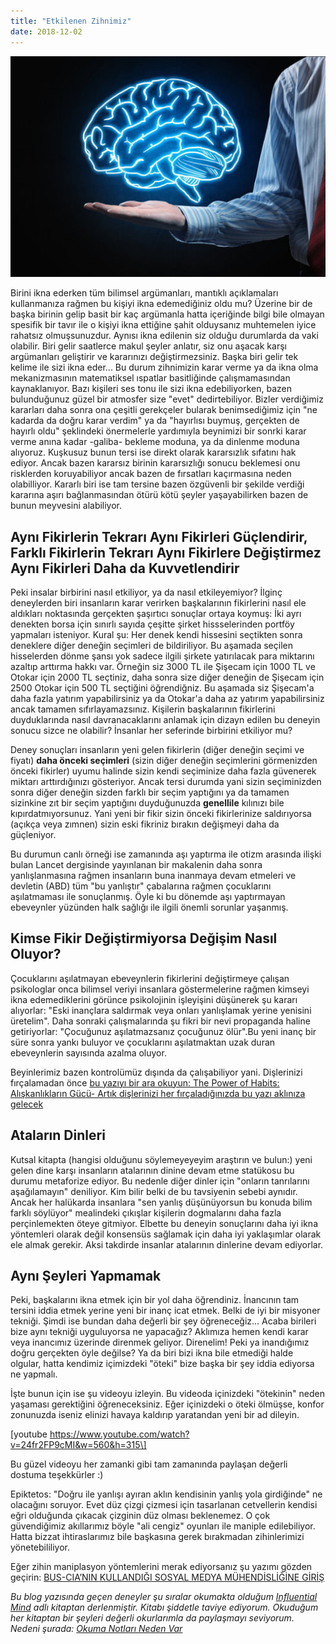 ```yaml
---
title: "Etkilenen Zihnimiz"
date: 2018-12-02
---
```


![](/images/170419131801_1_540x360.jpg)

Birini ikna ederken tüm bilimsel argümanları, mantıklı açıklamaları kullanmanıza rağmen bu kişiyi ikna edemediğiniz oldu mu? Üzerine bir de başka birinin gelip basit bir kaç argümanla hatta içeriğinde bilgi bile olmayan spesifik bir tavır ile o kişiyi ikna ettiğine şahit olduysanız muhtemelen iyice rahatsız olmuşsunuzdur. Aynısı ikna edilenin siz olduğu durumlarda da vaki olabilir. Biri gelir saatlerce makul şeyler anlatır, siz onu aşacak karşı argümanları geliştirir ve kararınızı değiştirmezsiniz. Başka biri gelir tek kelime ile sizi ikna eder... Bu durum zihnimizin karar verme ya da ikna olma mekanizmasının matematiksel ıspatlar basitliğinde çalışmamasından kaynaklanıyor. Bazı kişileri ses tonu ile sizi ikna edebiliyorken, bazen bulunduğunuz güzel bir atmosfer size "evet" dedirtebiliyor. Bizler verdiğimiz kararları daha sonra ona çeşitli gerekçeler bularak benimsediğimiz için "ne kadarda da doğru karar verdim" ya da "hayırlısı buymuş, gerçekten de hayırlı oldu" şeklindeki önermelerle yardımıyla beynimizi bir sonrki karar verme anına kadar -galiba- bekleme moduna, ya da dinlenme moduna alıyoruz. Kuşkusuz bunun tersi ise direkt olarak kararsızlık sıfatını hak ediyor. Ancak bazen kararsız birinin kararsızlığı sonucu beklemesi onu risklerden koruyabiliyor ancak bazen de fırsatları kaçırmasına neden olabilliyor. Kararlı biri ise tam tersine bazen özgüvenli bir şekilde verdiği kararına aşırı bağlanmasından ötürü kötü şeyler yaşayabilirken bazen de bunun meyvesini alabiliyor.

## Aynı Fikirlerin Tekrarı Aynı Fikirleri Güçlendirir, Farklı Fikirlerin Tekrarı Aynı Fikirlere Değiştirmez Aynı Fikirleri Daha da Kuvvetlendirir

Peki insalar birbirini nasıl etkiliyor, ya da nasıl etkileyemiyor? İlginç deneylerden biri insanların karar verirken başkalarının fikirlerini nasıl ele aldıkları noktasında gerçekten şaşırtıcı sonuçlar ortaya koymuş: İki ayrı denekten borsa için sınırlı sayıda çeşitte şirket hissselerinden portföy yapmaları isteniyor. Kural şu: Her denek kendi hissesini seçtikten sonra deneklere diğer deneğin seçimleri de bildiriliyor. Bu aşamada seçilen hisselerden dönme şansı yok sadece ilgili şirkete yatırılacak para miktarını azaltıp arttırma hakkı var. Örneğin siz 3000 TL ile Şişecam için 1000 TL ve Otokar için 2000 TL seçtiniz, daha sonra size diğer deneğin de Şişecam için 2500 Otokar için 500 TL seçtiğini öğrendiğniz. Bu aşamada siz Şişecam'a daha fazla yatırım yapabilirsiniz ya da Otokar'a daha az yatırım yapabilirsiniz ancak tamamen sıfırlayamazsınız. Kişilerin başkalarının fikirlerini duyduklarında nasıl davranacaklarını anlamak için dizayn edilen bu deneyin sonucu sizce ne olabilir? İnsanlar her seferinde birbirini etkiliyor mu?

Deney sonuçları insanların yeni gelen fikirlerin (diğer deneğin seçimi ve fiyatı) **daha önceki seçimleri** (sizin diğer deneğin seçimlerini görmenizden önceki fikirler) uyumu halinde sizin kendi seçiminize daha fazla güvenerek miktarı arttırdığınızı gösteriyor. Ancak tersi durumda yani sizin seçiminizden sonra diğer deneğin sizden farklı bir seçim yaptığını ya da tamamen sizinkine zıt bir seçim yaptığını duyduğunuzda **genellile** kılınızı bile kıpırdatmıyorsunuz. Yani yeni bir fikir sizin önceki fikirlerinize saldırıyorsa (açıkça veya zımnen) sizin eski fikriniz bırakın değişmeyi daha da güçleniyor.

Bu durumun canlı örneği ise zamanında aşı yaptırma ile otizm arasında ilişki bulan Lancet dergisinde yayınlanan bir makalenin daha sonra yanlışlanmasına rağmen insanların buna inanmaya devam etmeleri ve devletin (ABD) tüm "bu yanlıştır" çabalarına rağmen çocuklarını aşılatmaması ile sonuçlanmış. Öyle ki bu dönemde aşı yaptırmayan ebeveynler yüzünden halk sağlığı ile ilgili önemli sorunlar yaşanmış.

## Kimse Fikir Değiştirmiyorsa Değişim Nasıl Oluyor?

Çocuklarını aşılatmayan ebeveynlerin fikirlerini değiştirmeye çalışan psikologlar onca bilimsel veriyi insanlara göstermelerine rağmen kimseyi ikna edemediklerini görünce psikolojinin işleyişini düşünerek şu kararı alıyorlar: "Eski inançlara saldırmak veya onları yanlışlamak yerine yenisini üretelim". Daha sonraki çalışmalarında şu fikri bir nevi propaganda haline getiriyorlar: "Çocuğunuz aşılatmazsanız çocuğunuz ölür".Bu yeni inanç bir süre sonra yankı buluyor ve çocuklarını aşılatmaktan uzak duran ebeveynlerin sayısında azalma oluyor.

Beyinlerimiz bazen kontrolümüz dışında da çalışabiliyor yani. Dişlerinizi fırçalamadan önce [bu yazıyı bir ara okuyun: The Power of Habits: Alışkanlıkların Gücü- Artık dişlerinizi her fırçaladığınızda bu yazı aklınıza gelecek](https://suatatan.wordpress.com/2016/05/24/the-power-of-habits-aliskanliklarin-gucu-artik/)

## Ataların Dinleri

Kutsal kitapta (hangisi olduğunu söylemeyeyeyim araştırın ve bulun:) yeni gelen dine karşı insanların atalarının dinine devam etme statükosu bu durumu metaforize ediyor. Bu nedenle diğer dinler için "onların tanrılarını aşağılamayın" deniliyor. Kim bilir belki de bu tavsiyenin sebebi aynıdır. Ancak her halükarda insanlara "sen yanlış düşünüyorsun bu konuda bilim farklı söylüyor" mealindeki çıkışlar kişilerin dogmalarını daha fazla perçinlemekten öteye gitmiyor. Elbette bu deneyin sonuçlarını daha iyi ikna yöntemleri olarak değil konsensüs sağlamak için daha iyi yaklaşımlar olarak ele almak gerekir. Aksi takdirde insanlar atalarının dinlerine devam ediyorlar.

## Aynı Şeyleri Yapmamak

Peki, başkalarını ikna etmek için bir yol daha öğrendiniz. İnancının tam tersini iddia etmek yerine yeni bir inanç icat etmek. Belki de iyi bir misyoner tekniği. Şimdi ise bundan daha değerli bir şey öğreneceğiz... Acaba birileri bize aynı tekniği uyguluyorsa ne yapacağız? Aklımıza hemen kendi karar veya inancımız üzerinde direnmek geliyor. Direnelim! Peki ya inandığımız doğru gerçekten öyle değilse? Ya da biri bizi ikna bile etmediği halde olgular, hatta kendimiz içimizdeki "öteki" bize başka bir şey iddia ediyorsa ne yapmalı.

İşte bunun için ise şu videoyu izleyin. Bu videoda içinizdeki "ötekinin" neden yaşaması gerektiğini öğreneceksiniz. Eğer içinizdeki o öteki ölmüşse, konfor zonunuzda iseniz elinizi havaya kaldırıp yaratandan yeni bir ad dileyin.

\[youtube https://www.youtube.com/watch?v=24fr2FP9cMI&w=560&h=315\]

Bu güzel videoyu her zamanki gibi tam zamanında paylaşan değerli dostuma teşekkürler :)

Epiktetos: "Doğru ile yanlışı ayıran aklın kendisinin yanlış yola girdiğinde" ne olacağını soruyor. Evet düz çizgi çizmesi için tasarlanan cetvellerin kendisi eğri olduğunda çıkacak çizginin düz olması beklenemez. O çok güvendiğimiz akıllarımız böyle "ali cengiz" oyunları ile maniple edilebiliyor. Hatta bizzat ihtiraslarımız bile başkasına gerek bırakmadan zihinlerimizi yönetebililiyor.

Eğer zihin maniplasyon yöntemlerini merak ediyorsanız şu yazımı gözden geçirin: [BUS-CIA’NIN KULLANDIĞI SOSYAL MEDYA MÜHENDİSLİĞİNE GİRİŞ](https://suatatan.wordpress.com/2013/08/04/bus-cianin-kullandigi-sosyal-medya-muhendisligine/)

_Bu blog yazısında geçen deneyler şu sıralar okumakta olduğum [Influential Mind](https://www.amazon.com/Influential-Mind-Reveals-Change-Others/dp/1627792651) adlı kitaptan derlenmiştir. Kitabı şiddetle taviye ediyorum. Okuduğum her kitaptan bir şeyleri değerli okurlarımla da paylaşmayı seviyorum. Nedeni şurada: [Okuma Notları Neden Var](https://suatatan.wordpress.com/2013/05/31/suat-atanin-okuma-notlari-neden-var-neden/)_
